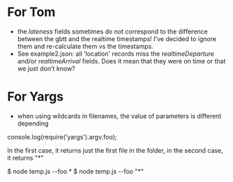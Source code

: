 # For Tom
- the *lateness* fields sometimes do not correspond to the difference between the gbtt and the realtime timestamps! I've decided to ignore them and re-calculate them vs the timestamps.
- See example2.json: all 'location' records miss the *realtimeDeparture* and/or *realtimeArrival* fields. Does it mean that they were on time or that we just don't know?

# For Yargs
- when using wildcards in filenames, the value of parameters is different depending 

console.log(require('yargs').argv.foo);

In the first case, it returns just the first file in the folder, in the second case, it returns "*"

$ node temp.js --foo *
$ node temp.js --foo "*"